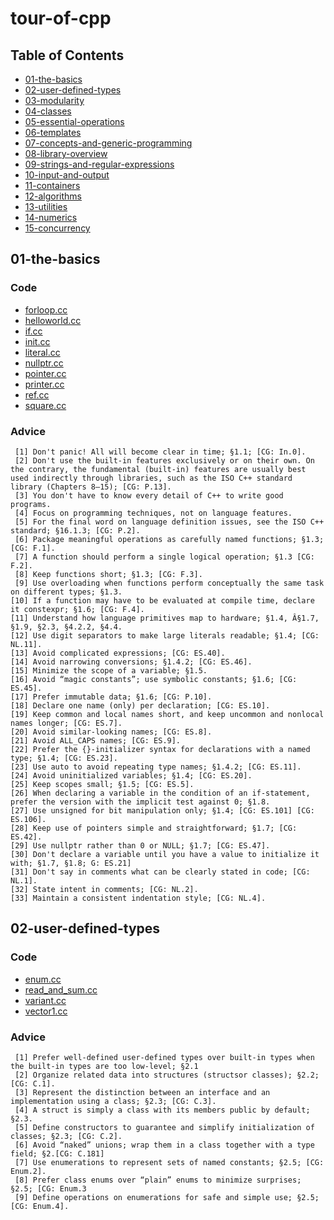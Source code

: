 # tour-of-cpp

## Table of Contents

* [01-the-basics](#the-basics)
* [02-user-defined-types](#user-defined-types)
* [03-modularity](#modularity)
* [04-classes](#classes)
* [05-essential-operations](#essential-operations)
* [06-templates](#templates)
* [07-concepts-and-generic-programming](#concepts-and-generic-programming)
* [08-library-overview](#library-overview)
* [09-strings-and-regular-expressions](#strings-and-regular-expressions)
* [10-input-and-output](#input-and-output)
* [11-containers](#containers)
* [12-algorithms](#algorithms)
* [13-utilities](#utilities)
* [14-numerics](#numerics)
* [15-concurrency](#concurrency)

## 01-the-basics

### Code

* [forloop.cc](./01-the-basics/forloop.cc)
* [helloworld.cc](./01-the-basics/helloworld.cc)
* [if.cc](./01-the-basics/if.cc)
* [init.cc](./01-the-basics/init.cc)
* [literal.cc](./01-the-basics/literal.cc)
* [nullptr.cc](./01-the-basics/nullptr.cc)
* [pointer.cc](./01-the-basics/pointer.cc)
* [printer.cc](./01-the-basics/printer.cc)
* [ref.cc](./01-the-basics/ref.cc)
* [square.cc](./01-the-basics/square.cc)

### Advice
```
 [1] Don't panic! All will become clear in time; §1.1; [CG: In.0].
 [2] Don't use the built-in features exclusively or on their own. On the contrary, the fundamental (built-in) features are usually best used indirectly through libraries, such as the ISO C++ standard library (Chapters 8–15); [CG: P.13].
 [3] You don't have to know every detail of C++ to write good programs.
 [4] Focus on programming techniques, not on language features.
 [5] For the final word on language definition issues, see the ISO C++ standard; §16.1.3; [CG: P.2].
 [6] Package meaningful operations as carefully named functions; §1.3; [CG: F.1].
 [7] A function should perform a single logical operation; §1.3 [CG: F.2].
 [8] Keep functions short; §1.3; [CG: F.3].
 [9] Use overloading when functions perform conceptually the same task on different types; §1.3.
[10] If a function may have to be evaluated at compile time, declare it constexpr; §1.6; [CG: F.4].
[11] Understand how language primitives map to hardware; §1.4, Â§1.7, §1.9, §2.3, §4.2.2, §4.4.
[12] Use digit separators to make large literals readable; §1.4; [CG: NL.11].
[13] Avoid complicated expressions; [CG: ES.40].
[14] Avoid narrowing conversions; §1.4.2; [CG: ES.46].
[15] Minimize the scope of a variable; §1.5.
[16] Avoid “magic constants”; use symbolic constants; §1.6; [CG: ES.45].
[17] Prefer immutable data; §1.6; [CG: P.10].
[18] Declare one name (only) per declaration; [CG: ES.10].
[19] Keep common and local names short, and keep uncommon and nonlocal names longer; [CG: ES.7].
[20] Avoid similar-looking names; [CG: ES.8].
[21] Avoid ALL_CAPS names; [CG: ES.9].
[22] Prefer the {}-initializer syntax for declarations with a named type; §1.4; [CG: ES.23].
[23] Use auto to avoid repeating type names; §1.4.2; [CG: ES.11].
[24] Avoid uninitialized variables; §1.4; [CG: ES.20].
[25] Keep scopes small; §1.5; [CG: ES.5].
[26] When declaring a variable in the condition of an if-statement, prefer the version with the implicit test against 0; §1.8.
[27] Use unsigned for bit manipulation only; §1.4; [CG: ES.101] [CG: ES.106].
[28] Keep use of pointers simple and straightforward; §1.7; [CG: ES.42].
[29] Use nullptr rather than 0 or NULL; §1.7; [CG: ES.47].
[30] Don't declare a variable until you have a value to initialize it with; §1.7, §1.8; G: ES.21]
[31] Don't say in comments what can be clearly stated in code; [CG: NL.1].
[32] State intent in comments; [CG: NL.2].
[33] Maintain a consistent indentation style; [CG: NL.4].
```

## 02-user-defined-types

### Code

* [enum.cc](./02-user-defined-types/enum.cc)
* [read_and_sum.cc](./02-user-defined-types/read_and_sum.cc)
* [variant.cc](./02-user-defined-types/variant.cc)
* [vector1.cc](./02-user-defined-types/vector1.cc)

### Advice
```
 [1] Prefer well-defined user-defined types over built-in types when the built-in types are too low-level; §2.1
 [2] Organize related data into structures (structsor classes); §2.2; [CG: C.1].
 [3] Represent the distinction between an interface and an implementation using a class; §2.3; [CG: C.3].
 [4] A struct is simply a class with its members public by default; §2.3.
 [5] Define constructors to guarantee and simplify initialization of classes; §2.3; [CG: C.2].
 [6] Avoid “naked” unions; wrap them in a class together with a type field; §2.[CG: C.181]
 [7] Use enumerations to represent sets of named constants; §2.5; [CG: Enum.2].
 [8] Prefer class enums over “plain” enums to minimize surprises; §2.5; [CG: Enum.3
 [9] Define operations on enumerations for safe and simple use; §2.5; [CG: Enum.4].
```


